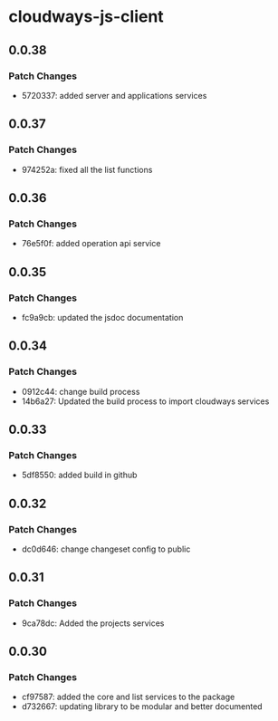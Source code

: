 # cloudways-js-client

## 0.0.38

### Patch Changes

- 5720337: added server and applications services

## 0.0.37

### Patch Changes

- 974252a: fixed all the list functions

## 0.0.36

### Patch Changes

- 76e5f0f: added operation api service

## 0.0.35

### Patch Changes

- fc9a9cb: updated the jsdoc documentation

## 0.0.34

### Patch Changes

- 0912c44: change build process
- 14b6a27: Updated the build process to import cloudways services

## 0.0.33

### Patch Changes

- 5df8550: added build in github

## 0.0.32

### Patch Changes

- dc0d646: change changeset config to public

## 0.0.31

### Patch Changes

- 9ca78dc: Added the projects services

## 0.0.30

### Patch Changes

- cf97587: added the core and list services to the package
- d732667: updating library to be modular and better documented
